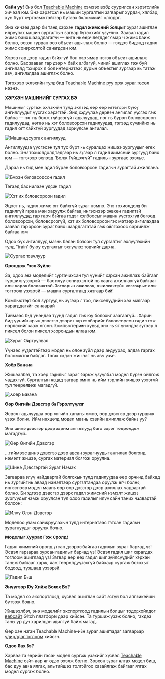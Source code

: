 **Сайн уу!** Энэ бол [Teachable Machine](https://teachablemachine.withgoogle.com/) хэмээх вэбд суурилсан хэрэгслийн хичээл юм. Энэ хэрэгсэл нь машин сургалтын загварыг хурдан, хялбар, хүн бүрт хүртээмжтэйгээр бүтээх боломжийг олгодог.

Энэ хичээл дээр би танд хэрхэн **гадил жимсний болцыг** зураг ашиглан илрүүлэх машин сургалтын загвар бүтээхийг үзүүлнэ. Заавал гадил жимс байх шаардлагагүй — өнгө нь өөрчлөгддөг ямар ч жимс байж болно, эсвэл гурван өөр объект ашиглаж болно — гэхдээ бидэнд гадил жимс сонирхолтой санагдсан юм.

Хэрэв гар дээр гадил байхгүй бол өөр ямар нэгэн объект ашиглаж болно. Бас заавал гар дээр ч байх албагүй, чиний ашиглах гэж буй ангилалд тохирох л бол интернэтээс дурын объектыг зургаар нь татаж авч, ангилалдаа ашиглаж болно.

[comment]: <> (Нэмээд өөр хоёр дасгал хичээл бий — нэг нь **аудио** ашиглан машин сургалтын загвар бүтээх, нөгөө нь **поз** ашиглах хичээл юм.)

Тэгэхээр эхлэхийн тулд бид Teachable Machine руу орж [зураг төсөл](https://teachablemachine.withgoogle.com/train/image) нээнэ.

**ХЭРХЭН МАШИНИЙГ СУРГАХ ВЭ**

Машиныг сургаж эхлэхийн тулд эхлээд өөр өөр категори буюу ангиллуудыг үүсгэх хэрэгтэй. Энд хэдүүлээ дөрвөн ангилал үүсгэх гэж байна — нэг нь болж гүйцээгүй гадилуудад, нэг нь бүрэн боловсорсон гадилуудад, нөгөө нь хэт боловсорсон гадилуудад, тэгээд сүүлийнх нь гадил огт байхгүй зургуудад зориулсан ангилал.

![Машинд сургах ангиллууд](./Images/classes.png)

Ангиллуудаа үүсгэсэн тул тус бүрт нь суралцах жишээ зургуудыг өгөх болно. Энэ тохиолдолд тэдгээр нь зүгээр л гадил жимсний зургууд байх юм — тэгэхээр эхлээд “Болж Гүйцээгүй” гадилын зургаас эхэлье.

Дараа нь бид мөн адил бүрэн боловсорсон гадилын зурагтай ажиллана.

![Бүрэн боловсорсон гадил](./Images/ripe.gif)


Тэгээд бас нилээн удсан гадил


![Хэт их боловсорсон гадил](./Images/too-ripe.gif)

Эцэст нь, гадил жимс огт байхгүй зураг нэмнэ. Энэ тохиолдолд би гадилгүй гараа мөн харуулж байгаа, ингэснээр зөвхөн гадилтай ангиллуудад гар гарч байгаа гэдэг холбоосыг машин үүсгэхгүй бөгөөд боловсорсон, боловсроогүй, хэт их боловсорсон гэх мэтээр ангилахдаа заавал гар орсон зураг байх шаардлагатай гэж ойлгохоос сэргийлж байгаа юм.

Одоо бүх ангиллууд маань бэлэн болсон тул сургалтыг эхлүүлэхийн тулд “train” буюу сургалтыг эхлүүлэх товчийг дарна.

![Сургах товчлуур](./Images/training.gif)



**Оролдож Үзэх Зүйлс**

За, одоо энэ моделийг сургачихсан тул үүнийг хэрхэн ажиллаж байгааг туршиж үзээрэй — бас илүү сонирхолтой нь хаана ажиллахгүй байгааг олж харах боломжтой. Загварын ажиллах, ажиллахгүйн хязгаарыг олж тогтоож үзээрэй — машин сургалтанд хязгаар бий!

Компьютерт бол зургууд нь зүгээр л тоо, пикселүүдийн хээ маягаар харагддагийг санаарай.

Тиймээс бид үнэндээ түүнд гадил гэж юу болохыг заагаагүй... Харин бид үүнийг арын дэвсгэр дээрх шар хэлбэрийг боловсорсон гадил гэж нэрлэхийг зааж өгсөн. Компьютерийн хувьд энэ нь яг үнэндээ зүгээр л пиксел болон пиксел хоорондын ялгаа юм.

![Зураг Ойртуулвал](./Images/pixelated-banana.png)

Үүнээс үүдэлтэйгээр модел нь олон зүйл дээр андуурах, алдаа гаргах боломжтой байдаг. Тэгэх хэдэн жишээг нь авч үзье.

**Хоёр Банана**

Жишээлбэл, та хоёр гадилыг зэрэг барьж үзүүлбэл модел бүрэн ойлгож чадахгүй. Сургалтын явцад загвар өмнө нь ийм төрлийн жишээ үзээгүй тул төөрөлдөж магадгүй.

![Хоёр Банана](./Images/two-bananas.gif)

**Өөр Өнгийн Дэвсгэр ба Гэрэлтүүлэг**

Эсвэл гадилуудаа өөр өнгийн хананы өмнө, өөр дэвсгэр дээр туршиж үзэж болно. Ийм нөхцөлд модел маань хэвийн ажиллаж байна уу?

Энэ шинэ дэвсгэр дээр зарим ангиллууд бага зэрэг төөрөлдөж магадгүй…

![Өөр Өнгийн Дэвсгэр](./Images/different-background.gif)

…тиймээс шинэ дэвсгэр дээр авсан зурагнуудыг ангилал болгонд нэмэлт жишээ, сургах материал болгож оруулна.

![Шинэ Дэвсгэртэй Зураг Нэмэх](./Images/adding-new-background.gif)

Загвараа илүү найдвартай болгохын тулд гадилуудаа өөр орчинд байхад нь зургийг нь аваад нэмэлтээр сургалтандаа оруулж өгч болно, ингэснээр модел маань өөр өөр дэвсгэр дээр ажиллах чадвартай болно. Би эдгээр дэвсгэр дээрх гадил жимсний нэмэлт жишээ зургуудыг нэмж оруулсан тул одоо гадилыг илүү сайн таних чадвартай болсон:

![Илүү Олон Дэвсгэр](./Images/more-backgrounds.gif)

Моделоо улам сайжруулахын тулд интернэтээс татсан гадилын зурагнуудыг оруулж болно.

**Моделыг Хуурах Гэж Оролд!**

Гадил жимсний оронд утсан дээрээ байгаа гадилын зураг бариад үз! Эсвэл гараараа зурсан гадилыг бариад үз! Эсвэл гадил шиг харагдах тоглоом ашиглаад үз! Загвар өөр өөр гадил шиг зүйлсүүдийг хэрхэн таньж байгааг харж, яаж төөрөлдүүлэхгүй байхаар сургаж болохыг бодоод, туршаад үзээрэй.

![Гадил Биш](./Images/fake-banana.gif)

**Энүүгээр Юу Хийж Болох Вэ?**

Та модел оо экспортлоод, хүсвэл ашиглан сайт эсгүй бол аппликейшн бүтээж болно. 

Жишээлбэл, энэ моделийг экспортлоод гадилын болцыг тодорхойлдог [вебсайт](https://tm-image-demo.glitch.me/) Glitch платформ дээр хийсэн. Та туршиж үзэж болно, гэхдээ таны үр дүн харилцан адилгүй байж магад.

Өөр хэн нэгэн Teachable Machine-ийн зураг ашигладаг загвараар [удирддаг тоглоом](https://teachable-arcade.glitch.me/) хийсэн.

**Одоо Яах Вэ?**

Хэрвээ та өөрийн гэсэн модел сургаж үзэхийг хүсвэл [Teachable Machine](https://teachablemachine.withgoogle.com/) сайт-аар яг одоо эхэлж болно. Зөвхөн зураг ялгах модел биш, бас дуу авиа ялгах, аль тийшээ толгойгоо хазайлгаж байгааг ялгах модел сургаж болно.
